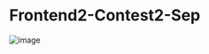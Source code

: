 # Frontend2-Contest2-Sep


![image](https://github.com/SheebaKK/Frontend2-Contest2-Sep/assets/76814538/0f2c53c4-909f-4817-822f-3c253cce6232)
